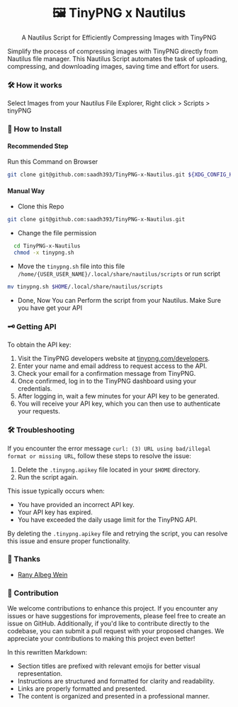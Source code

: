 <div align="center">
  <h1> 🖼️ TinyPNG x Nautilus </h1>
  <p> A Nautilus Script for Efficiently Compressing Images with TinyPNG </p>
  
</div>

Simplify the process of compressing images with TinyPNG directly from Nautilus file manager. This Nautilus Script automates the task of uploading, compressing, and downloading images, saving time and effort for users.

### 🛠️ How it works

<!-- Video -->

Select Images from your Nautilus File Explorer, Right click > Scripts > tinyPNG

### 🚀 How to Install

#### Recommended Step

Run this Command on Browser

```bash
git clone git@github.com:saadh393/TinyPNG-x-Nautilus.git ${XDG_CONFIG_HOME:-$HOME/.local/share/nautilus/scripts/} && chmod -x tinypng.sh
```

#### Manual Way

- Clone this Repo

```bash
git clone git@github.com:saadh393/TinyPNG-x-Nautilus.git
```

- Change the file permission

```bash
  cd TinyPNG-x-Nautilus
  chmod -x tinypng.sh
```

- Move the `tinypng.sh` file into this file `/home/{USER_USER_NAME}/.local/share/nautilus/scripts` or run script

```bash
mv tinypng.sh $HOME/.local/share/nautilus/scripts
```

- Done, Now You can Perform the script from your Nautilus. Make Sure you have get your API

### 🗝️ Getting API

To obtain the API key:

1. Visit the TinyPNG developers website at [tinypng.com/developers](https://tinypng.com/developers).
2. Enter your name and email address to request access to the API.
3. Check your email for a confirmation message from TinyPNG.
4. Once confirmed, log in to the TinyPNG dashboard using your credentials.
5. After logging in, wait a few minutes for your API key to be generated.
6. You will receive your API key, which you can then use to authenticate your requests.

### 🛠️ Troubleshooting

If you encounter the error message `curl: (3) URL using bad/illegal format or missing URL`, follow these steps to resolve the issue:

1. Delete the `.tinypng.apikey` file located in your `$HOME` directory.
2. Run the script again.

This issue typically occurs when:

- You have provided an incorrect API key.
- Your API key has expired.
- You have exceeded the daily usage limit for the TinyPNG API.

By deleting the `.tinypng.apikey` file and retrying the script, you can resolve this issue and ensure proper functionality.

### 🙏 Thanks

- [Rany Albeg Wein](https://github.com/RanyAlbegWein)

### 🤝 Contribution

We welcome contributions to enhance this project. If you encounter any issues or have suggestions for improvements, please feel free to create an issue on GitHub. Additionally, if you'd like to contribute directly to the codebase, you can submit a pull request with your proposed changes. We appreciate your contributions to making this project even better!

In this rewritten Markdown:

- Section titles are prefixed with relevant emojis for better visual representation.
- Instructions are structured and formatted for clarity and readability.
- Links are properly formatted and presented.
- The content is organized and presented in a professional manner.
